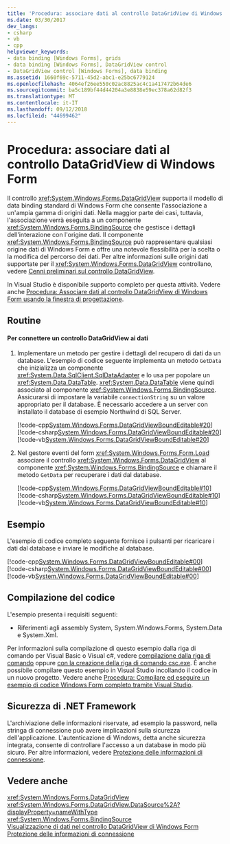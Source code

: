 ```yaml
---
title: 'Procedura: associare dati al controllo DataGridView di Windows Form'
ms.date: 03/30/2017
dev_langs:
- csharp
- vb
- cpp
helpviewer_keywords:
- data binding [Windows Forms], grids
- data binding [Windows Forms], DataGridView control
- DataGridView control [Windows Forms], data binding
ms.assetid: 1660f69c-5711-45d2-abc1-e25bc6779124
ms.openlocfilehash: 4064ef26ee550c02ac8825ac4c1a417472b64de6
ms.sourcegitcommit: ba5c189bf44d44204a3e8838e59ec378a62d82f3
ms.translationtype: MT
ms.contentlocale: it-IT
ms.lasthandoff: 09/12/2018
ms.locfileid: "44699462"
---
```

# <a name="how-to-bind-data-to-the-windows-forms-datagridview-control"></a>Procedura: associare dati al controllo DataGridView di Windows Form
Il controllo <xref:System.Windows.Forms.DataGridView> supporta il modello di data binding standard di Windows Form che consente l'associazione a un'ampia gamma di origini dati. Nella maggior parte dei casi, tuttavia, l'associazione verrà eseguita a un componente <xref:System.Windows.Forms.BindingSource> che gestisce i dettagli dell'interazione con l'origine dati. Il componente <xref:System.Windows.Forms.BindingSource> può rappresentare qualsiasi origine dati di Windows Form e offre una notevole flessibilità per la scelta o la modifica del percorso dei dati. Per altre informazioni sulle origini dati supportate per il <xref:System.Windows.Forms.DataGridView> controllano, vedere [Cenni preliminari sul controllo DataGridView](../../../../docs/framework/winforms/controls/datagridview-control-overview-windows-forms.md).  
  
 In Visual Studio è disponibile supporto completo per questa attività.  Vedere anche [Procedura: Associare dati al controllo DataGridView di Windows Form usando la finestra di progettazione](https://msdn.microsoft.com/library/33w255ac\(v=vs.110\)).  
  
## <a name="procedure"></a>Routine  
  
#### <a name="to-connect-a-datagridview-control-to-data"></a>Per connettere un controllo DataGridView ai dati  
  
1.  Implementare un metodo per gestire i dettagli del recupero di dati da un database. L'esempio di codice seguente implementa un metodo `GetData` che inizializza un componente <xref:System.Data.SqlClient.SqlDataAdapter> e lo usa per popolare un <xref:System.Data.DataTable>. <xref:System.Data.DataTable> viene quindi associato al componente <xref:System.Windows.Forms.BindingSource>. Assicurarsi di impostare la variabile `connectionString` su un valore appropriato per il database. È necessario accedere a un server con installato il database di esempio Northwind di SQL Server.  
  
     [!code-cpp[System.Windows.Forms.DataGridViewBoundEditable#20](../../../../samples/snippets/cpp/VS_Snippets_Winforms/System.Windows.Forms.DataGridViewBoundEditable/cpp/datagridviewboundeditable.cpp#20)]
     [!code-csharp[System.Windows.Forms.DataGridViewBoundEditable#20](../../../../samples/snippets/csharp/VS_Snippets_Winforms/System.Windows.Forms.DataGridViewBoundEditable/CS/datagridviewboundeditable.cs#20)]
     [!code-vb[System.Windows.Forms.DataGridViewBoundEditable#20](../../../../samples/snippets/visualbasic/VS_Snippets_Winforms/System.Windows.Forms.DataGridViewBoundEditable/VB/datagridviewboundeditable.vb#20)]  
  
2.  Nel gestore eventi del form <xref:System.Windows.Forms.Form.Load> associare il controllo <xref:System.Windows.Forms.DataGridView> al componente <xref:System.Windows.Forms.BindingSource> e chiamare il metodo `GetData` per recuperare i dati dal database.  
  
     [!code-cpp[System.Windows.Forms.DataGridViewBoundEditable#10](../../../../samples/snippets/cpp/VS_Snippets_Winforms/System.Windows.Forms.DataGridViewBoundEditable/cpp/datagridviewboundeditable.cpp#10)]
     [!code-csharp[System.Windows.Forms.DataGridViewBoundEditable#10](../../../../samples/snippets/csharp/VS_Snippets_Winforms/System.Windows.Forms.DataGridViewBoundEditable/CS/datagridviewboundeditable.cs#10)]
     [!code-vb[System.Windows.Forms.DataGridViewBoundEditable#10](../../../../samples/snippets/visualbasic/VS_Snippets_Winforms/System.Windows.Forms.DataGridViewBoundEditable/VB/datagridviewboundeditable.vb#10)]  
  
## <a name="example"></a>Esempio  
 L'esempio di codice completo seguente fornisce i pulsanti per ricaricare i dati dal database e inviare le modifiche al database.  
  
 [!code-cpp[System.Windows.Forms.DataGridViewBoundEditable#00](../../../../samples/snippets/cpp/VS_Snippets_Winforms/System.Windows.Forms.DataGridViewBoundEditable/cpp/datagridviewboundeditable.cpp#00)]
 [!code-csharp[System.Windows.Forms.DataGridViewBoundEditable#00](../../../../samples/snippets/csharp/VS_Snippets_Winforms/System.Windows.Forms.DataGridViewBoundEditable/CS/datagridviewboundeditable.cs#00)]
 [!code-vb[System.Windows.Forms.DataGridViewBoundEditable#00](../../../../samples/snippets/visualbasic/VS_Snippets_Winforms/System.Windows.Forms.DataGridViewBoundEditable/VB/datagridviewboundeditable.vb#00)]  
  
## <a name="compiling-the-code"></a>Compilazione del codice  
 L'esempio presenta i requisiti seguenti:  
  
-   Riferimenti agli assembly System, System.Windows.Forms, System.Data e System.Xml.  
  
 Per informazioni sulla compilazione di questo esempio dalla riga di comando per Visual Basic o Visual c#, vedere [compilazione dalla riga di comando](~/docs/visual-basic/reference/command-line-compiler/building-from-the-command-line.md) oppure [con la creazione della riga di comando csc.exe](~/docs/csharp/language-reference/compiler-options/command-line-building-with-csc-exe.md). È anche possibile compilare questo esempio in Visual Studio incollando il codice in un nuovo progetto.  Vedere anche [Procedura: Compilare ed eseguire un esempio di codice Windows Form completo tramite Visual Studio](https://msdn.microsoft.com/library/Bb129228\(v=vs.110\)).  
  
## <a name="net-framework-security"></a>Sicurezza di .NET Framework  
 L'archiviazione delle informazioni riservate, ad esempio la password, nella stringa di connessione può avere implicazioni sulla sicurezza dell'applicazione. L'autenticazione di Windows, detta anche sicurezza integrata, consente di controllare l'accesso a un database in modo più sicuro. Per altre informazioni, vedere [Protezione delle informazioni di connessione](../../../../docs/framework/data/adonet/protecting-connection-information.md).  
  
## <a name="see-also"></a>Vedere anche  
 <xref:System.Windows.Forms.DataGridView>  
 <xref:System.Windows.Forms.DataGridView.DataSource%2A?displayProperty=nameWithType>  
 <xref:System.Windows.Forms.BindingSource>  
 [Visualizzazione di dati nel controllo DataGridView di Windows Form](../../../../docs/framework/winforms/controls/displaying-data-in-the-windows-forms-datagridview-control.md)  
 [Protezione delle informazioni di connessione](../../../../docs/framework/data/adonet/protecting-connection-information.md)
